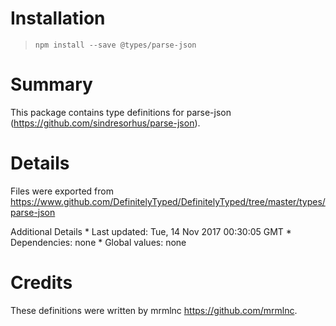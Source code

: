 Installation
============

> `npm install --save @types/parse-json`

Summary
=======

This package contains type definitions for parse-json (https://github.com/sindresorhus/parse-json).

Details
=======

Files were exported from https://www.github.com/DefinitelyTyped/DefinitelyTyped/tree/master/types/parse-json

Additional Details \* Last updated: Tue, 14 Nov 2017 00:30:05 GMT \* Dependencies: none \* Global values: none

Credits
=======

These definitions were written by mrmlnc <a href="https://github.com/mrmlnc" class="uri">https://github.com/mrmlnc</a>.
